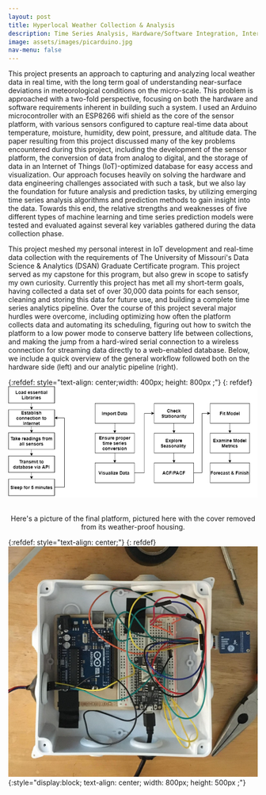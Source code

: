 ```yaml
---
layout: post
title: Hyperlocal Weather Collection & Analysis 
description: Time Series Analysis, Hardware/Software Integration, Internet of Things 
image: assets/images/picarduino.jpg
nav-menu: false
---
```


This project presents an approach to capturing and analyzing local weather data in real time, with the long term goal of understanding near-surface deviations in meteorological conditions on the micro-scale. This problem is approached with a two-fold perspective, focusing on both the hardware and software requirements inherent in building such a system. I used an Arduino microcontroller with an ESP8266 wifi shield as the core of the sensor platform, with various sensors configured to capture real-time data about temperature, moisture, humidity, dew point, pressure, and altitude data. The paper resulting from this project discussed many of the key problems encountered during this project, including the development of the sensor platform, the conversion of data from analog to digital, and the storage of data in an Internet of Things (IoT)-optimized database for easy access and visualization. Our approach focuses heavily on solving the hardware and data engineering challenges associated with such a task, but we also lay the foundation for future analysis and prediction tasks, by utilizing emerging time series analysis algorithms and prediction methods to gain insight into the data. Towards this end, the relative strengths and weaknesses of five different types of machine learning and time series prediction models were tested and evaluated against several key variables gathered during the data collection phase.

This project meshed my personal interest in IoT development and real-time data collection with the requirements of The University of Missouri's Data Science & Analytics (DSAN) Graduate Certificate program. This project served as my capstone for this program, but also grew in scope to satisfy my own curiosity. Currently this project has met all my short-term goals, having collected a data set of over 30,000 data points for each sensor, cleaning and storing this data for future use, and building a complete time series analytics pipeline. Over the course of this project several major hurdles were overcome, including optimizing how often the platform collects data and automating its scheduling, figuring out how to switch the platform to a low power mode to conserve battery life between collections, and making the jump from a hard-wired serial connection to a wireless connection for streaming data directly to a web-enabled database. Below, we include a quick overview of the general workflow followed both on the hardware side (left) and our analytic pipeline (right). 

{:refdef: style="text-align: center;width: 400px; height: 800px ;"}
{: refdef}
![image1](/assets/images/Workflows.png)


<br> 
<center>Here's a picture of the final platform, pictured here with the cover removed from its weather-proof housing. </center>

{:refdef: style="text-align: center;"}
{: refdef}
![image1](/assets/images/NoLid.jpg){:style="display:block; text-align: center; width: 800px; height: 500px ;"}
